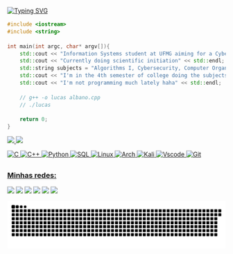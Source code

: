 [![Typing SVG](https://readme-typing-svg.demolab.com?font=Fira+Code&pause=1000&color=07F700&center=true&vCenter=true&width=435&lines=%3E+Who+is+Lucas+Albano%3F)](https://git.io/typing-svg)

```C++
#include <iostream>
#include <string>

int main(int argc, char* argv[]){
    std::cout << "Information Systems student at UFMG aiming for a Cybersecurity career" << std::endl;
    std::cout << "Currently doing scientific initiation" << std::endl;
    std::string subjects = "Algorithms I, Cybersecurity, Computer Organization I, Information Users and Human Resources Administration";
    std::cout << "I'm in the 4th semester of college doing the subjects " << subjects << std::endl;
    std::cout << "I'm not programming much lately haha" << std::endl;

    // g++ -o lucas albano.cpp
    // ./lucas

    return 0;
}
```

<div>
  <a href="https://github.com/EoSingle">
  <img height="180em" src="https://github-readme-stats.vercel.app/api?username=eosingle&show_icons=true&theme=merko&include_all_commits=true&count_private=true&hide_rank=true&hide=issues"/>
  <img heigth="180em" src="https://github-readme-stats.vercel.app/api/top-langs/?username=eosingle&theme=merko&layout=compact"/>
</div>


![C](https://img.shields.io/badge/C-00599C?style=for-the-badge&logo=c&logoColor=white) ![C++](https://img.shields.io/badge/C%2B%2B-00599C?style=for-the-badge&logo=c%2B%2B&logoColor=white) ![Python](https://img.shields.io/badge/Python-14354C?style=for-the-badge&logo=python&logoColor=white) ![SQL](https://img.shields.io/badge/MySQL-00000F?style=for-the-badge&logo=mysql&logoColor=white) ![Linux](https://img.shields.io/badge/Linux-FCC624?style=for-the-badge&logo=linux&logoColor=black) ![Arch](https://img.shields.io/badge/Arch_Linux-1793D1?style=for-the-badge&logo=arch-linux&logoColor=white) ![Kali](https://img.shields.io/badge/Kali_Linux-557C94?style=for-the-badge&logo=kali-linux&logoColor=white) ![Vscode](https://img.shields.io/badge/Visual_Studio_Code-0078D4?style=for-the-badge&logo=visual%20studio%20code&logoColor=white) ![Git](https://img.shields.io/badge/GIT-E44C30?style=for-the-badge&logo=git&logoColor=white)
 
##
  
### Minhas redes:
  
<div>
  <a href="https://twitter.com/LucasAOC_" target="_blank"><img src="https://img.shields.io/badge/Twitter-1DA1F2?style=for-the-badge&logo=twitter&logoColor=white" target="_blank"></a>
  <a href="https://instagram.com/lucasaoc_/" target="_blank"><img src="https://img.shields.io/badge/-Instagram-%23E4405F?style=for-the-badge&logo=instagram&logoColor=white" target="_blank"></a>
<a href="https://steamcommunity.com/id/eosingle/" target="_blank"><img src="https://img.shields.io/badge/Steam-000000?style=for-the-badge&logo=steam&logoColor=white" target='blank'></a>
  <a href = "mailto:olive.albano@gmail.com"><img src="https://img.shields.io/badge/-Gmail-%23333?style=for-the-badge&logo=gmail&logoColor=white" target="_blank"></a>
  <a href="https://www.linkedin.com/in/lucasaoc/" target="_blank"><img src="https://img.shields.io/badge/-LinkedIn-%230077B5?style=for-the-badge&logo=linkedin&logoColor=white" target="_blank"></a> 
<a href="https://pt.stackoverflow.com/users/278575/lucas-albano" target="_blank"><img src="https://img.shields.io/badge/Stack_Overflow-FE7A16?style=for-the-badge&logo=stack-overflow&logoColor=white" target='blank'></a>
  
  ![Snake animation](https://github.com/EoSingle/EoSingle/blob/output/github-contribution-grid-snake.svg)
</div>
